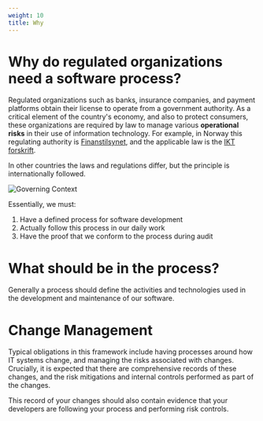 ```yaml
---
weight: 10
title: Why
---
```

# Why do regulated organizations need a software process?

Regulated organizations such as banks, insurance companies, and payment
platforms obtain their license to operate from a government authority.   As a
critical element of the country's economy, and also to protect consumers, these
organizations are required by law to manage various **operational risks** in their
use of information technology.  For example, in Norway this regulating authority
is [Finanstilsynet](https://www.finanstilsynet.no/),
and the applicable law is the
[IKT forskrift](https://lovdata.no/dokument/SF/forskrift/2003-05-21-630).

In other countries the laws and regulations differ, but the principle is
internationally followed.

![Governing Context](/images/regulations.png)

Essentially, we must:

1. Have a defined process for software development
2. Actually follow this process in our daily work
3. Have the proof that we conform to the process during audit

# What should be in the process?

Generally a process should define the activities and technologies used in the
development and maintenance of our software.


# Change Management
Typical obligations in this framework include having processes around how IT
systems change, and managing the risks associated with changes.  Crucially, it
is expected that there are comprehensive records of these changes, and the risk
mitigations and internal controls performed as part of the changes.

This record of your changes should also contain evidence that your developers
are following your process and performing risk controls.


